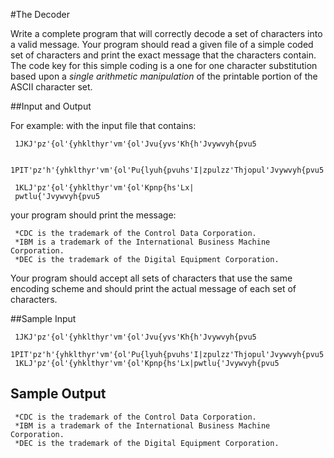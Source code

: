 #The Decoder 

Write a complete program that will correctly decode a set of characters into a valid message. Your program should read a given file of a simple coded set of characters and print the exact message that the characters contain. The code key for this simple coding is a one for one character substitution based upon a *single arithmetic manipulation* of the printable portion of the ASCII character set.

##Input and Output

For example: with the input file that contains:

	 1JKJ'pz'{ol'{yhklthyr'vm'{ol'Jvu{yvs'Kh{h'Jvywvyh{pvu5
	 
	 1PIT'pz'h'{yhklthyr'vm'{ol'Pu{lyuh{pvuhs'I|zpulzz'Thjopul'Jvywvyh{pvu5
	 
	 1KLJ'pz'{ol'{yhklthyr'vm'{ol'Kpnp{hs'Lx|
	 pwtlu{'Jvywvyh{pvu5
	
 your program should print the message:

	 *CDC is the trademark of the Control Data Corporation.
	 *IBM is a trademark of the International Business Machine Corporation.
	 *DEC is the trademark of the Digital Equipment Corporation.
 
Your program should accept all sets of characters that use the same encoding scheme and should print the actual message of each set of characters.

##Sample Input

	 1JKJ'pz'{ol'{yhklthyr'vm'{ol'Jvu{yvs'Kh{h'Jvywvyh{pvu5
	 1PIT'pz'h'{yhklthyr'vm'{ol'Pu{lyuh{pvuhs'I|zpulzz'Thjopul'Jvywvyh{pvu5
	 1KLJ'pz'{ol'{yhklthyr'vm'{ol'Kpnp{hs'Lx|pwtlu{'Jvywvyh{pvu5

## Sample Output

	 *CDC is the trademark of the Control Data Corporation.
	 *IBM is a trademark of the International Business Machine Corporation.
	 *DEC is the trademark of the Digital Equipment Corporation.

